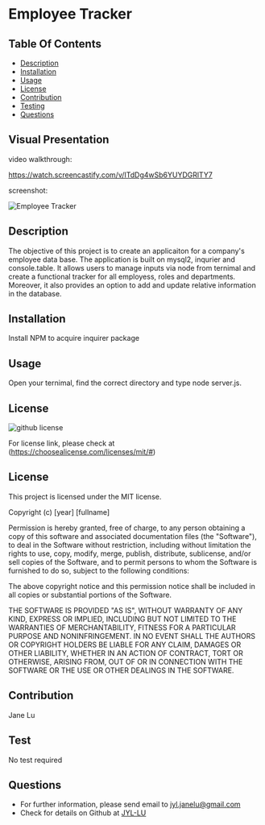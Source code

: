 # Employee Tracker

## Table Of Contents

- [Description](#description)
- [Installation](#installation)
- [Usage](#usage)
- [License](#license)
- [Contribution](#contribution)
- [Testing](#testing)
- [Questions](#questions)

## Visual Presentation

video walkthrough:

https://watch.screencastify.com/v/ITdDg4wSb6YUYDGRlTY7

screenshot:

![Employee Tracker](https://user-images.githubusercontent.com/82979870/137646869-bd5bae90-aa8c-4d9e-b901-9107f8982338.png)

## Description

The objective of this project is to create an applicaiton for a company's employee data base. The application is built on mysql2, inqurier and console.table. It allows users to manage inputs via node from ternimal and create a functional tracker for all employess, roles and departments. Moreover, it also provides an option to add and update relative information in the database.

## Installation

Install NPM to acquire inquirer package

## Usage

Open your ternimal, find the correct directory and type node server.js.

## License

![github license](https://img.shields.io/badge/license-MIT-blueviolet.png)

For license link, please check at (https://choosealicense.com/licenses/mit/#)

## License

This project is licensed under the MIT license.

Copyright (c) [year] [fullname]

Permission is hereby granted, free of charge, to any person obtaining a copy
of this software and associated documentation files (the "Software"), to deal
in the Software without restriction, including without limitation the rights
to use, copy, modify, merge, publish, distribute, sublicense, and/or sell
copies of the Software, and to permit persons to whom the Software is
furnished to do so, subject to the following conditions:

The above copyright notice and this permission notice shall be included in all
copies or substantial portions of the Software.

THE SOFTWARE IS PROVIDED "AS IS", WITHOUT WARRANTY OF ANY KIND, EXPRESS OR
IMPLIED, INCLUDING BUT NOT LIMITED TO THE WARRANTIES OF MERCHANTABILITY,
FITNESS FOR A PARTICULAR PURPOSE AND NONINFRINGEMENT. IN NO EVENT SHALL THE
AUTHORS OR COPYRIGHT HOLDERS BE LIABLE FOR ANY CLAIM, DAMAGES OR OTHER
LIABILITY, WHETHER IN AN ACTION OF CONTRACT, TORT OR OTHERWISE, ARISING FROM,
OUT OF OR IN CONNECTION WITH THE SOFTWARE OR THE USE OR OTHER DEALINGS IN THE
SOFTWARE.

## Contribution

Jane Lu

## Test

No test required

## Questions

- For further information, please send email to jyl.janelu@gmail.com
- Check for details on Github at [JYL-LU](https://github.com/JYL-LU)
